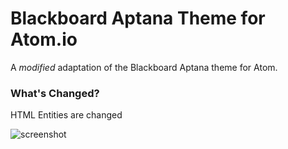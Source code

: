 # Blackboard Aptana Theme for Atom.io

A *modified* adaptation of the Blackboard Aptana theme for Atom.

### What's Changed?

HTML Entities are changed

![screenshot](https://raw.githubusercontent.com/paulcruse3/blackboard-aptana/master/screenshot.png)
